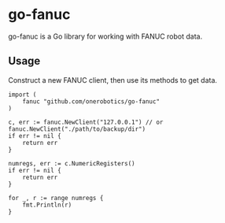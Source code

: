 # go-fanuc

go-fanuc is a Go library for working with FANUC robot data.

## Usage

Construct a new FANUC client, then use its methods to get data.

    import (
    	fanuc "github.com/onerobotics/go-fanuc"
    )

    c, err := fanuc.NewClient("127.0.0.1") // or fanuc.NewClient("./path/to/backup/dir")
    if err != nil {
    	return err
    }

    numregs, err := c.NumericRegisters()
    if err != nil {
    	return err
    }

    for _, r := range numregs {
    	fmt.Println(r)
    }
